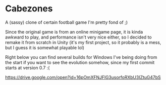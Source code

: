 # Cabezones
A (sassy) clone of certain football game I'm pretty fond of ;)

Since the original game is from an online minigame page, it is kinda awkward to play, and performance isn't very nice either, so I decided to remake it from scratch in Unity (it's my first project, so it probably is a mess, but I guess it is somewhat playable lol)

Right below you can find several builds for Windows I've being doing from the start if you want to see the evolution somehow, since my first commit starts at version 0.7 :(

https://drive.google.com/open?id=16pOmXFNJFlG3usorfoRXbU3IZtuG47bS
